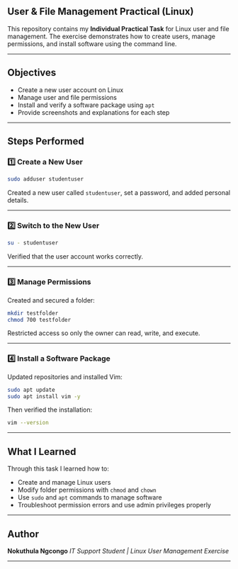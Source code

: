 ## User & File Management Practical (Linux)

This repository contains my **Individual Practical Task** for Linux user and file management.
The exercise demonstrates how to create users, manage permissions, and install software using the command line.

---

## Objectives

* Create a new user account on Linux
* Manage user and file permissions
* Install and verify a software package using `apt`
* Provide screenshots and explanations for each step

---

## Steps Performed

### 1️⃣ Create a New User

```bash
sudo adduser studentuser
```

Created a new user called `studentuser`, set a password, and added personal details.

---

### 2️⃣ Switch to the New User

```bash
su - studentuser
```

Verified that the user account works correctly.

---

### 3️⃣ Manage Permissions

Created and secured a folder:

```bash
mkdir testfolder
chmod 700 testfolder
```

Restricted access so only the owner can read, write, and execute.

---

### 4️⃣ Install a Software Package

Updated repositories and installed Vim:

```bash
sudo apt update
sudo apt install vim -y
```

Then verified the installation:

```bash
vim --version
```


---

## What I Learned

Through this task I learned how to:

* Create and manage Linux users
* Modify folder permissions with `chmod` and `chown`
* Use `sudo` and `apt` commands to manage software
* Troubleshoot permission errors and use admin privileges properly

---

## Author

**Nokuthula Ngcongo**
*IT Support Student | Linux User Management Exercise*

---

